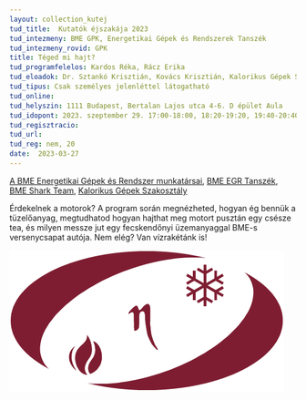 ```yaml
---
layout: collection_kutej
tud_title:  Kutatók éjszakája 2023
tud_intezmeny: BME GPK, Energetikai Gépek és Rendszerek Tanszék
tud_intezmeny_rovid: GPK
title: Téged mi hajt?
tud_programfelelos: Kardos Réka, Rácz Erika
tud_eloadok: Dr. Sztankó Krisztián, Kovács Krisztián, Kalorikus Gépek Szakosztály, BME Shark Team
tud_tipus: Csak személyes jelenléttel látogatható
tud_online:
tud_helyszin: 1111 Budapest, Bertalan Lajos utca 4-6. D épület Aula
tud_idopont: 2023. szeptember 29. 17:00-18:00, 18:20-19:20, 19:40-20:40, 21:00-22:00
tud_regisztracio: 
tud_url: 
tud_reg: nem, 20
date:  2023-03-27
---
```


[A BME Energetikai Gépek és Rendszer munkatársai](http://www.energia.bme.hu/munkatarsak/), [BME EGR Tanszék](http://www.energia.bme.hu/munkatarsak/),
[BME Shark Team](https://sharkteam.eu/), [Kalorikus Gépek Szakosztály](https://www.facebook.com/kalorszakosztaly)


Érdekelnek a motorok? A program során megnézheted, hogyan ég bennük a tüzelőanyag, megtudhatod hogyan hajthat meg motort pusztán egy csésze tea, és milyen messze jut egy fecskendőnyi üzemanyaggal BME-s versenycsapat autója. Nem elég? Van vízrakétánk is!

![Téged mi hajt?](images/energetika-bme.jpg)
